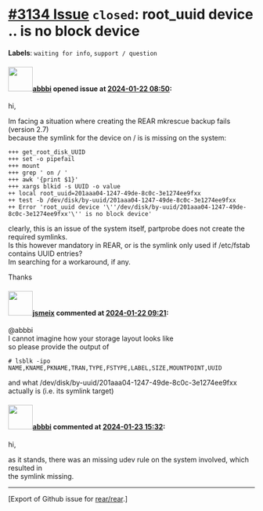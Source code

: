 [\#3134 Issue](https://github.com/rear/rear/issues/3134) `closed`: root\_uuid device .. is no block device
==========================================================================================================

**Labels**: `waiting for info`, `support / question`

#### <img src="https://avatars.githubusercontent.com/u/3919561?u=473291dd3dbd58fd0af45714935992a3d416aa6e&v=4" width="50">[abbbi](https://github.com/abbbi) opened issue at [2024-01-22 08:50](https://github.com/rear/rear/issues/3134):

hi,

Im facing a situation where creating the REAR mkrescue backup fails
(version 2.7)  
because the symlink for the device on / is is missing on the system:

    +++ get_root_disk_UUID
    +++ set -o pipefail
    +++ mount
    +++ grep ' on / '
    +++ awk '{print $1}' 
    +++ xargs blkid -s UUID -o value
    ++ local root_uuid=201aaa04-1247-49de-8c0c-3e1274ee9fxx
    ++ test -b /dev/disk/by-uuid/201aaa04-1247-49de-8c0c-3e1274ee9fxx
    ++ Error 'root_uuid device '\''/dev/disk/by-uuid/201aaa04-1247-49de-8c0c-3e1274ee9fxx'\'' is no block device'

clearly, this is an issue of the system itself, partprobe does not
create the required symlinks.  
Is this however mandatory in REAR, or is the symlink only used if
/etc/fstab contains UUID entries?  
Im searching for a workaround, if any.

Thanks

#### <img src="https://avatars.githubusercontent.com/u/1788608?u=925fc54e2ce01551392622446ece427f51e2f0ce&v=4" width="50">[jsmeix](https://github.com/jsmeix) commented at [2024-01-22 09:21](https://github.com/rear/rear/issues/3134#issuecomment-1903571912):

@abbbi  
I cannot imagine how your storage layout looks like  
so please provide the output of

    # lsblk -ipo NAME,KNAME,PKNAME,TRAN,TYPE,FSTYPE,LABEL,SIZE,MOUNTPOINT,UUID

and what /dev/disk/by-uuid/201aaa04-1247-49de-8c0c-3e1274ee9fxx  
actually is (i.e. its symlink target)

#### <img src="https://avatars.githubusercontent.com/u/3919561?u=473291dd3dbd58fd0af45714935992a3d416aa6e&v=4" width="50">[abbbi](https://github.com/abbbi) commented at [2024-01-23 15:32](https://github.com/rear/rear/issues/3134#issuecomment-1906309052):

hi,

as it stands, there was an missing udev rule on the system involved,
which resulted in  
the symlink missing.

------------------------------------------------------------------------

\[Export of Github issue for
[rear/rear](https://github.com/rear/rear).\]
